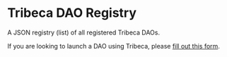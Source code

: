# Tribeca DAO Registry

A JSON registry (list) of all registered Tribeca DAOs.

If you are looking to launch a DAO using Tribeca, please [fill out this form](https://forms.gle/mLPHEjqMxL4eoCo56).
